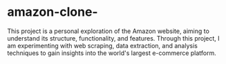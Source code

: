 # amazon-clone-
This project is a personal exploration of the Amazon website, aiming to understand its structure, functionality, and features. Through this project, I am experimenting with web scraping, data extraction, and analysis techniques to gain insights into the world's largest e-commerce platform.
